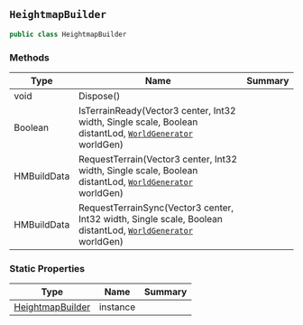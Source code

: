 ## `HeightmapBuilder`

```csharp
public class HeightmapBuilder

```

### Methods

| Type | Name | Summary | 
| --- | --- | --- | 
| void | Dispose() |  | 
| Boolean | IsTerrainReady(Vector3 center, Int32 width, Single scale, Boolean distantLod, [`WorldGenerator`](./WorldGenerator.md) worldGen) |  | 
| HMBuildData | RequestTerrain(Vector3 center, Int32 width, Single scale, Boolean distantLod, [`WorldGenerator`](./WorldGenerator.md) worldGen) |  | 
| HMBuildData | RequestTerrainSync(Vector3 center, Int32 width, Single scale, Boolean distantLod, [`WorldGenerator`](./WorldGenerator.md) worldGen) |  | 


### Static Properties

| Type | Name | Summary | 
| --- | --- | --- | 
| [HeightmapBuilder](./HeightmapBuilder.md) | instance |  | 


